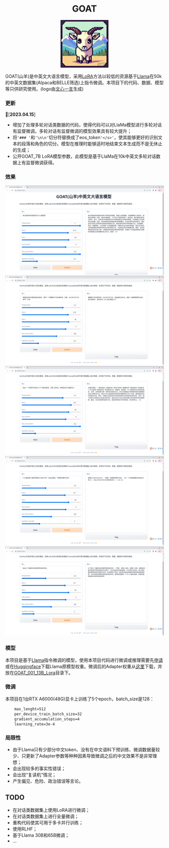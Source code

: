 # <center>GOAT</center>

<div align="center">
    <img src='./imgs/logo_new.png' width=30%/>
</div>


GOAT(山羊)是中英文大语言模型，采用[LoRA](https://arxiv.org/pdf/2106.09685.pdf)方法以较低的资源基于[Llama](https://github.com/facebookresearch/llama)在50k的中英文数据集(Alpaca和BELLE筛选)上指令微调。本项目下的代码、数据、模型等只供研究使用。(logo由[文心一言](https://yiyan.baidu.com/)生成)

### 更新
🚀[**2023.04.15**]
- 增加了处理多轮对话类数据的代码，使得代码可以对LlaMa模型进行多轮对话有监督微调，多轮对话有监督微调的模型效果具有较大提升；
- 将`'### '`和`'\n\n'`切分符替换成了eos_token`'</s>'`，使其能够更好的识别文本的段落和角色的切分。模型在推理时能够适时地结束文本生成而不是无休止的生成；
- 公开GOAT_7B LoRA模型参数，此模型是基于LlaMa在10k中英文多轮对话数据上有监督微调获得。

### 效果
<div align="center">
    <img src='./imgs/1.png'/>
    <img src='./imgs/2.png'/>
    <img src='./imgs/3.png'/>
    <img src='./imgs/4.png'/>
    <img src='./imgs/5.png'/>
</div>

### 模型
本项目是基于[Llama](https://github.com/facebookresearch/llama)指令微调的模型，使用本项目代码进行微调或推理需要先[申请](https://github.com/facebookresearch/llama)或在[Huggingface](https://huggingface.co/models)下载Llama原模型权重。微调后的Adapter权重从[这里](https://huggingface.co/dannywong/GOAT)下载，并放在[GOAT_001_13B_Lora](./models/GOAT_001_13B_Lora/)目录下。

### 微调
本项目在1台RTX A6000(48G)显卡上训练了5个epoch，batch_size是128：
```
    max_lenght=512
    per_device_train_batch_size=32
    gradient_accumulation_steps=4
    learning_rate=3e-4
```

### 局限性
 - 由于Llama只有少部分中文token、没有在中文语料下预训练、微调数据量较少、只更新了Adapter参数等种种因素导致微调之后的中文效果不是非常理想；
 - 会出现较多的事实性错误；
 - 会出现“复读机”情况；
 - 产生偏见、危险、政治错误等言论。

## TODO
 - 在对话类数据集上使用LoRA进行微调；
 - 在对话类数据集上进行全量微调；
 - 重构代码使其可用于多卡并行训练；
 - 使用RLHF；
 - 基于Llama 30B和65B微调；
 - ...
